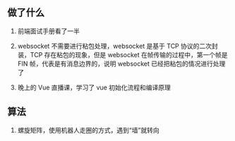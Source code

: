 ## 做了什么

1. 前端面试手册看了一半

2. websocket 不需要进行粘包处理，websocket 是基于 TCP 协议的二次封装，TCP 存在粘包的现象，但是 websocket 在帧传输的过程中，第一个帧是 FIN 帧，代表是有消息边界的，说明 websocket 已经把粘包的情况进行处理了

3. 晚上的 Vue 直播课，学习了 vue 初始化流程和编译原理

## 算法  

1. 螺旋矩阵，使用机器人走圈的方式，遇到“墙”就转向